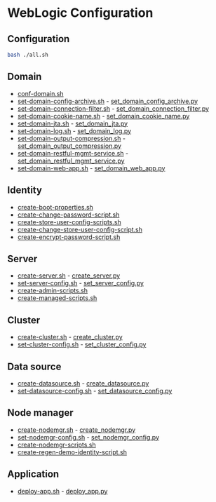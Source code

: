 # WebLogic Configuration

## Configuration

```bash
bash ./all.sh
```

## Domain

- [conf-domain.sh](/weblogic/config/conf-domain.sh)
- [set-domain-config-archive.sh](/weblogic/config/set-domain-config-archive.sh) - [set_domain_config_archive.py](/weblogic/config/set_domain_config_archive.py)
- [set-domain-connection-filter.sh](/weblogic/config/set-domain-connection-filter.sh) - [set_domain_connection_filter.py](/weblogic/config/set_domain_connection_filter.py)
- [set-domain-cookie-name.sh](/weblogic/config/set-domain-cookie-name.sh) - [set_domain_cookie_name.py](/weblogic/config/set_domain_cookie_name.py)
- [set-domain-jta.sh](/weblogic/config/set-domain-jta.sh) - [set_domain_jta.py](/weblogic/config/set_domain_jta.py)
- [set-domain-log.sh](/weblogic/config/set-domain-log.sh) - [set_domain_log.py](/weblogic/config/set_domain_log.py)
- [set-domain-output-compression.sh](/weblogic/config/set-domain-output-compression.sh) - [set_domain_output_compression.py](/weblogic/config/set_domain_output_compression.py)
- [set-domain-restful-mgmt-service.sh](/weblogic/config/set-domain-restful-mgmt-service.sh) - [set_domain_restful_mgmt_service.py](/weblogic/config/set_domain_restful_mgmt_service.py)
- [set-domain-web-app.sh](/weblogic/config/set-domain-web-app.sh) - [set_domain_web_app.py](/weblogic/config/set_domain_web_app.py)

## Identity

- [create-boot-properties.sh](/weblogic/config/create-boot-properties.sh)
- [create-change-password-script.sh](/weblogic/config/create-change-password-script.sh)
- [create-store-user-config-scripts.sh](/weblogic/config/create-store-user-config-scripts.sh)
- [create-change-store-user-config-script.sh](/weblogic/config/create-change-store-user-config-script.sh)
- [create-encrypt-password-script.sh](/weblogic/config/create-encrypt-password-script.sh)

## Server

- [create-server.sh](/weblogic/config/create-server.sh) - [create_server.py](/weblogic/config/create_server.py)
- [set-server-config.sh](/weblogic/config/set-server-config.sh) - [set_server_config.py](/weblogic/config/set_server_config.py)
- [create-admin-scripts.sh](/weblogic/config/create-admin-scripts.sh)
- [create-managed-scripts.sh](/weblogic/config/create-managed-scripts.sh)

## Cluster

- [create-cluster.sh](/weblogic/config/create-cluster.sh) - [create_cluster.py](/weblogic/config/create_cluster.py)
- [set-cluster-config.sh](/weblogic/config/set-cluster-config.sh) - [set_cluster_config.py](/weblogic/config/set_cluster_config.py)

## Data source

- [create-datasource.sh](/weblogic/config/create-datasource.sh) - [create_datasource.py](/weblogic/config/create_datasource.py)
- [set-datasource-config.sh](/weblogic/config/set-datasource-config.sh) - [set_datasource_config.py](/weblogic/config/set_datasource_config.py)

## Node manager

- [create-nodemgr.sh](/weblogic/config/create-nodemgr.sh) - [create_nodemgr.py](/weblogic/config/create_nodemgr.py)
- [set-nodemgr-config.sh](/weblogic/config/set-nodemgr-config.sh) - [set_nodemgr_config.py](/weblogic/config/set_nodemgr_config.py)
- [create-nodemgr-scripts.sh](/weblogic/config/create-nodemgr-scripts.sh)
- [create-regen-demo-identity-script.sh](/weblogic/config/create-regen-demo-identity-script.sh)

## Application

- [deploy-app.sh](/weblogic/config/deploy-app.sh) - [deploy_app.py](/weblogic/config/deploy_app.py)
